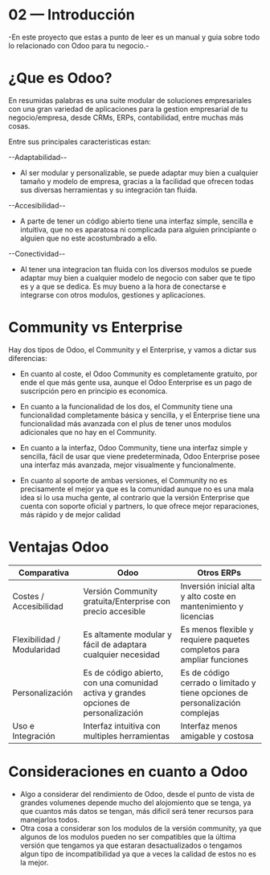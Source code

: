 # 02 — Introducción
-En este proyecto que estas a punto de leer es un manual y guia sobre todo lo relacionado con Odoo para tu negocio.-

# ¿Que es Odoo?
En resumidas palabras es una suite modular de soluciones empresariales con una gran variedad de aplicaciones para la gestion empresarial de tu negocio/empresa, desde CRMs, ERPs, contabilidad, entre muchas más cosas.

Entre sus principales caracteristicas estan:

--Adaptabilidad--
- Al ser modular y personalizable, se puede adaptar muy bien a cualquier tamaño y modelo de empresa, gracias a la facilidad que ofrecen todas sus diversas herramientas y su integración tan fluida.

--Accesibilidad--
- A parte de tener un código abierto tiene una interfaz simple, sencilla e intuitiva, que no es aparatosa ni complicada para alguien principiante o alguien que no este acostumbrado a ello.

--Conectividad--
- Al tener una integracion tan fluida con los diversos modulos se puede adaptar muy bien a cualquier modelo de negocio con saber que te tipo es y a que se dedica. Es muy bueno a la hora de conectarse e integrarse con otros modulos, gestiones y aplicaciones.


# Community vs Enterprise
Hay dos tipos de Odoo, el Community y el Enterprise, y vamos a dictar sus diferencias:

- En cuanto al coste, el Odoo Community es completamente gratuito, por ende el que más gente usa, aunque el Odoo Enterprise es un pago de suscripción pero en principio es economica.

- En cuanto a la funcionalidad de los dos, el Community tiene una funcionalidad completamente básica y sencilla, y el Enterprise tiene una funcionalidad más avanzada con el plus de tener unos modulos adicionales que no hay en el Community.

- En cuanto a la interfaz, Odoo Community, tiene una interfaz simple y sencilla, fácil de usar que viene predeterminada, Odoo Enterprise posee una interfaz más avanzada, mejor visualmente y funcionalmente.

- En cuanto al soporte de ambas versiones, el Community no es precisamente el mejor ya que es la comunidad aunque no es una mala idea si lo usa mucha gente, al contrario que la versión Enterprise que cuenta con soporte oficial y partners, lo que ofrece mejor reparaciones, más rápido y de mejor calidad


# Ventajas Odoo
| Comparativa | Odoo | Otros ERPs |
| ------ | ----- | ------- |
| Costes / Accesibilidad | Versión Community gratuita/Enterprise con precio accesible | Inversión inicial alta y alto coste en mantenimiento y licencias |
| Flexibilidad / Modularidad | Es altamente modular y fácil de adaptara cualquier necesidad | Es menos flexible y requiere paquetes completos para ampliar funciones |
| Personalización | Es de código abierto, con una comunidad activa y grandes opciones de personalización | Es de código cerrado o limitado y tiene opciones de personalización complejas |
| Uso e Integración | Interfaz intuitiva con multiples herramientas | Interfaz menos amigable y costosa |

# Consideraciones en cuanto a Odoo
- Algo a considerar del rendimiento de Odoo, desde el punto de vista de grandes volumenes depende mucho del alojomiento que se tenga, ya que cuantos más datos se tengan, más dificil será tener recursos para manejarlos todos.
- Otra cosa a considerar son los modulos de la versión community, ya que algunos de los modulos pueden no ser compatibles que la última versión que tengamos ya que estaran desactualizados o tengamos algun tipo de incompatibilidad ya que a veces la calidad de estos no es la mejor.

